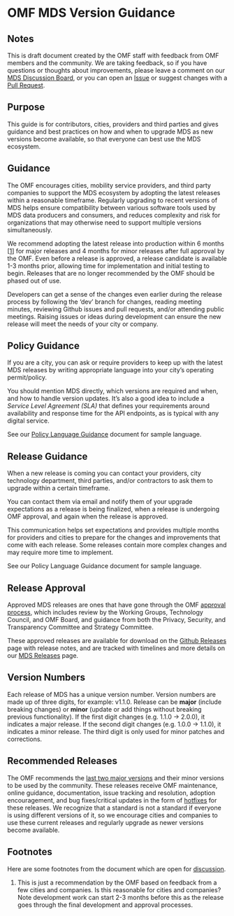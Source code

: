 # OMF MDS Version Guidance

## Notes

This is draft document created by the OMF staff with feedback from OMF members and the community. We are taking feedback, so if you have questions or thoughts about improvements, please leave a comment on our [MDS Discussion Board](https://github.com/openmobilityfoundation/mobility-data-specification/discussions), or you can open an [Issue](https://github.com/openmobilityfoundation/governance/issues) or suggest changes with a [Pull Request](https://github.com/openmobilityfoundation/governance/pulls).

## Purpose

This guide is for contributors, cities, providers and third parties and gives guidance and best practices on how and when to upgrade MDS as new versions become available, so that everyone can best use the MDS ecosystem.

## Guidance

The OMF encourages cities, mobility service providers, and third party companies to support the MDS ecosystem by adopting the latest releases within a reasonable timeframe. Regularly upgrading to recent versions of MDS helps ensure compatibility between various software tools used by MDS data producers and consumers, and reduces complexity and risk for organizations that may otherwise need to support multiple versions simultaneously.

We recommend adopting the latest release into production within 6 months [[1](#footnotes)] for major releases and 4 months for minor releases after full approval by the OMF. Even before a release is approved, a release candidate is available 1-3 months prior, allowing time for implementation and initial testing to begin. Releases that are no longer recommended by the OMF should be phased out of use.

Developers can get a sense of the changes even earlier during the release process by following the ‘dev’ branch for changes, reading meeting minutes, reviewing Github issues and pull requests, and/or attending public meetings. Raising issues or ideas during development can ensure the new release will meet the needs of your city or company.

## Policy Guidance

If you are a city, you can ask or require providers to keep up with the latest MDS releases by writing appropriate language into your city’s operating permit/policy.  

You should mention MDS directly, which versions are required and when, and how to handle version updates. It’s also a good idea to include a _Service Level Agreement (SLA)_ that defines your requirements around availability and response time for the API endpoints, as is typical with any digital service.  

See our [Policy Language Guidance](TBD) document for sample language.

## Release Guidance

When a new release is coming you can contact your providers, city technology department, third parties, and/or contractors to ask them to upgrade within a certain timeframe.  

You can contact them via email and notify them of your upgrade expectations as a release is being finalized, when a release is undergoing OMF approval, and again when the release is approved.

This communication helps set expectations and provides multiple months for providers and cities to prepare for the changes and improvements that come with each release. Some releases contain more complex changes and may require more time to implement.

See our Policy Language Guidance document for sample language.

## Release Approval

Approved MDS releases are ones that have gone through the OMF [approval process](https://github.com/openmobilityfoundation/governance/blob/main/technical/ReleaseGuidelines.md#approval-by-the-open-mobility-foundation), which includes review by the Working Groups, Technology Council, and OMF Board, and guidance from both the Privacy, Security, and Transparency Committee and Strategy Committee. 

These approved releases are available for download on the [Github Releases](https://github.com/openmobilityfoundation/mobility-data-specification/releases) page with release notes, and are tracked with timelines and more details on our [MDS Releases](https://github.com/openmobilityfoundation/governance/wiki/Releases) page. 

## Version Numbers

Each release of MDS has a unique version number. Version numbers are made up of three digits, for example: v1.1.0. Release can be **major** (include breaking changes) or **minor** (update or add things without breaking previous functionality). If the first digit changes (e.g. 1.1.0 -> 2.0.0), it indicates a major release. If the second digit changes (e.g. 1.0.0 -> 1.1.0), it indicates a minor release. The third digit is only used for minor patches and corrections.

## Recommended Releases

The OMF recommends the [last two major versions](https://github.com/openmobilityfoundation/governance/wiki/Releases#supported-mds-releases) and their minor versions to be used by the community. These releases receive OMF maintenance, online guidance, documentation, issue tracking and resolution, adoption encouragement, and bug fixes/critical updates in the form of [hotfixes](https://github.com/openmobilityfoundation/governance/blob/release-guidelines-1/technical/ReleaseGuidelines.md#hotfix-releases) for these releases. We recognize that a standard is not a standard if everyone is using different versions of it, so we encourage cities and companies to use these current releases and regularly upgrade as newer versions become available.

## Footnotes 

Here are some footnotes from the document which are open for [discussion](https://github.com/openmobilityfoundation/mobility-data-specification/discussions).

1. This is just a recommendation by the OMF based on feedback from a few cities and companies. Is this reasonable for cities and companies? Note development work can start 2-3 months before this as the release goes through the final development and approval processes.
